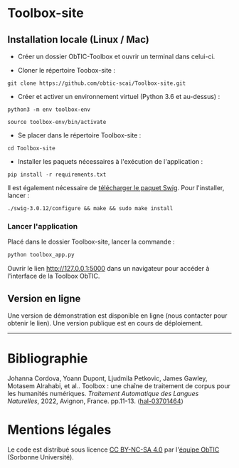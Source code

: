 # Toolbox-site

## Installation locale (Linux / Mac)

- Créer un dossier ObTIC-Toolbox et ouvrir un terminal dans celui-ci.

- Cloner le répertoire Toobox-site :

`git clone https://github.com/obtic-scai/Toolbox-site.git`

- Créer et activer un environnement virtuel (Python 3.6 et au-dessus) :

`python3 -m env toolbox-env`

`source toolbox-env/bin/activate`

- Se placer dans le répertoire Toolbox-site :

`cd Toolbox-site`

- Installer les paquets nécessaires à l'exécution de l'application :

`pip install -r requirements.txt`

Il est également nécessaire de [télécharger le paquet Swig](https://sourceforge.net/projects/swig/files/swig/swig-3.0.12/swig-3.0.12.tar.gz/download?use_mirror=netix). Pour l'installer, lancer :

`./swig-3.0.12/configure && make && sudo make install`

### Lancer l'application

Placé dans le dossier Toolbox-site, lancer la commande :

```bash
python toolbox_app.py
```

Ouvrir le lien http://127.0.0.1:5000 dans un navigateur pour accéder à l'interface de la Toolbox ObTIC.

## Version en ligne

Une version de démonstration est disponible en ligne (nous contacter pour obtenir le lien).
Une version publique est en cours de déploiement.

____



# Bibliographie

Johanna Cordova, Yoann Dupont, Ljudmila Petkovic, James Gawley, Motasem Alrahabi, et al.. Toolbox : une chaîne de traitement de corpus pour les humanités numériques. *Traitement Automatique des Langues Naturelles*, 2022, Avignon, France. pp.11-13. ⟨[hal-03701464](https://hal.archives-ouvertes.fr/TALN-RECITAL2022/hal-03701464)⟩



# Mentions légales

Le code est distribué sous licence [CC BY-NC-SA 4.0](https://creativecommons.org/licenses/by-nc-sa/4.0/) par l'[équipe ObTIC](https://obtic.sorbonne-universite.fr/) (Sorbonne Université).

# 

